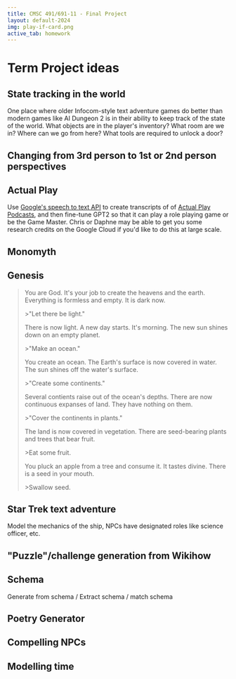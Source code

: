 ```yaml
---
title: CMSC 491/691-11 - Final Project
layout: default-2024
img: play-if-card.png
active_tab: homework 
---
```


# Term Project ideas

## State tracking in the world

One place where older Infocom-style text adventure games do better than modern games like  AI Dungeon 2 is in their ability to keep track of the state of the world.  What objects are in the player's inventory?  What room are we in?  Where can we go from here? What tools are required to unlock a door?

## Changing from 3rd person to 1st or 2nd person perspectives


## Actual Play 

Use [Google's speech to text API](https://towardsdatascience.com/how-to-use-google-speech-to-text-api-to-transcribe-long-audio-files-1c886f4eb3e9) to create transcripts of of [Actual Play Podcasts](https://tabletopbellhop.com/actual-play-podcasts/), and then fine-tune GPT2 so that it can play a role playing game or be the Game Master.  Chris or Daphne may be able to get you some research credits on the Google Cloud if you'd like to do this at large scale.


## Monomyth



## Genesis

> You are God.  It's your job to create the heavens and the earth. Everything is formless and empty.  It is dark now.
>
> \>"Let there be light." 
>
> There is now light.  A new day starts.  It's morning.  The new sun shines down on an empty planet. 
>
> \>"Make an ocean."
>
> You create an ocean.  The Earth's surface is now covered in water.  The sun shines off the water's surface.  
>
> \>"Create some continents."
> 
> Several contients raise out of the ocean's depths.  There are now continuous expanses of land.  They have nothing on them.
>
> \>"Cover the continents in plants."
>
> The land is now covered in vegetation.  There are seed-bearing plants and trees that bear fruit. 
>
> \>Eat some fruit.
>
> You pluck an apple from a tree and consume it.  It tastes divine. There is a seed in your mouth.
>
> \>Swallow seed.


## Star Trek text adventure 

Model the mechanics of the ship, NPCs have designated roles like science officer, etc.

## "Puzzle"/challenge generation from Wikihow 

## Schema

Generate from schema / Extract schema / match schema

## Poetry Generator

## Compelling NPCs

## Modelling time
